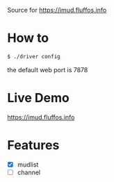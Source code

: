 Source for <https://imud.fluffos.info>

# How to

```bash
$ ./driver config
```

the default web port is 7878
# Live Demo

<https://imud.fluffos.info>

# Features
- [X] mudlist
- [ ] channel

